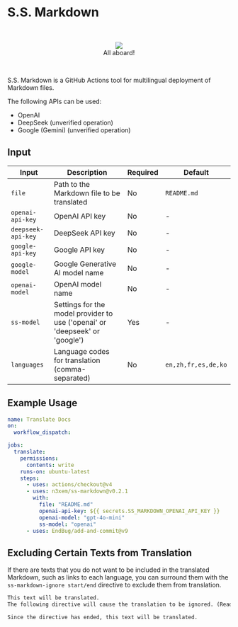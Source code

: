 # S.S. Markdown

&nbsp;
<p align="center">
  <img src="https://github.com/user-attachments/assets/dab375e4-f973-41dd-bf26-1ff34231af8c"><br>
  All aboard!
</p>
  
&nbsp;

S.S. Markdown is a GitHub Actions tool for multilingual deployment of Markdown files.

The following APIs can be used:

- OpenAI
- DeepSeek (unverified operation)
- Google (Gemini) (unverified operation)

## Input

| Input | Description | Required | Default |
|-------|-------------|----------|---------|
| `file` | Path to the Markdown file to be translated | No | `README.md` |
| `openai-api-key` | OpenAI API key | No | - |
| `deepseek-api-key` | DeepSeek API key | No | - |
| `google-api-key` | Google API key | No | - |
| `google-model` | Google Generative AI model name | No | - |
| `openai-model` | OpenAI model name | No | - |
| `ss-model` | Settings for the model provider to use ('openai' or 'deepseek' or 'google') | Yes | - |
| `languages` | Language codes for translation (comma-separated) | No | `en,zh,fr,es,de,ko` |

## Example Usage

```yaml
name: Translate Docs
on:
  workflow_dispatch:

jobs:
  translate:
    permissions:
      contents: write
    runs-on: ubuntu-latest
    steps:
      - uses: actions/checkout@v4
      - uses: n3xem/ss-markdown@v0.2.1
        with:
          file: "README.md"
          openai-api-key: ${{ secrets.SS_MARKDOWN_OPENAI_API_KEY }}
          openai-model: "gpt-4o-mini"
          ss-model: "openai"
      - uses: EndBug/add-and-commit@v9
```

## Excluding Certain Texts from Translation

If there are texts that you do not want to be included in the translated Markdown, such as links to each language, you can surround them with the `ss-markdown-ignore start/end` directive to exclude them from translation.

```markdown
This text will be translated.
The following directive will cause the translation to be ignored. (Readers of the translated Markdown should refer to the original text to see what is happening)

Since the directive has ended, this text will be translated.
```